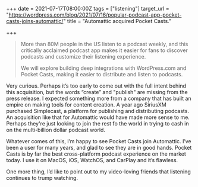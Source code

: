 +++
date = 2021-07-17T08:00:00Z
tags = ["listening"]
target_url = "https://wordpress.com/blog/2021/07/16/popular-podcast-app-pocket-casts-joins-automattic/"
title = "Automattic acquired Pocket Casts."

+++
> More than 80M people in the US listen to a podcast weekly, and this critically acclaimed podcast app makes it easier for fans to discover podcasts and customize their listening experience.
>
> We will explore building deep integrations with WordPress.com and Pocket Casts, making it easier to distribute and listen to podcasts.

Very curious. Perhaps it’s too early to come out with the full intent behind this acquisition, but the words “create” and "publish" are missing from the press release. I expected something more from a company that has built an empire on making tools for content creation. A year ago SiriusXM purchased Simplecast, a platform for publishing and distributing podcasts. An acquisition like that for Automattic would have made more sense to me. Perhaps they're just looking to join the rest fo the world in trying to cash in on the multi-billion dollar podcast world.

Whatever comes of this, I’m happy to see Pocket Casts join Automattic. I’ve been a user for many years, and glad to see they are in good hands. Pocket Casts is by far the best cross-platform podcast experience on the market today. I use it on MacOS, iOS, WatchOS, and CarPlay and it’s flawless.

One more thing, I’d like to point out to my video-loving friends that listening continues to trump watching.